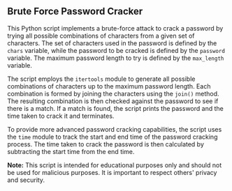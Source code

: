 ## Brute Force Password Cracker

This Python script implements a brute-force attack to crack a password by trying all possible combinations of characters from a given set of characters. The set of characters used in the password is defined by the `chars` variable, while the password to be cracked is defined by the `password` variable. The maximum password length to try is defined by the `max_length` variable.

The script employs the `itertools` module to generate all possible combinations of characters up to the maximum password length. Each combination is formed by joining the characters using the `join()` method. The resulting combination is then checked against the password to see if there is a match. If a match is found, the script prints the password and the time taken to crack it and terminates.

To provide more advanced password cracking capabilities, the script uses the `time` module to track the start and end time of the password cracking process. The time taken to crack the password is then calculated by subtracting the start time from the end time.

**Note:** This script is intended for educational purposes only and should not be used for malicious purposes. It is important to respect others' privacy and security.
